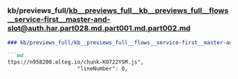 ### kb/previews_full/kb__previews_full__kb__previews_full__flows__service-first__master-and-slot@auth.har.part028.md.part001.md.part002.md

```md
### kb/previews_full/kb__previews_full__flows__service-first__master-and-slot@auth.har.part028.md.part001.md (part 002)

```md
ttps://n958200.alteg.io/chunk-KO722YSM.js",
                      "lineNumber": 0,
              
```

```

```
